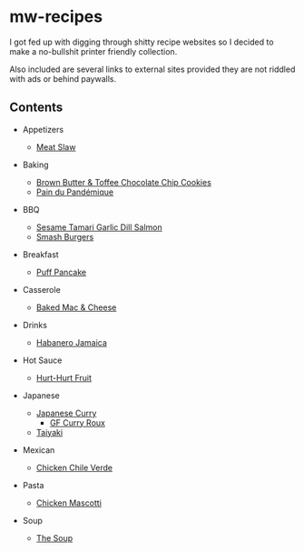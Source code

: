 # mw-recipes

I got fed up with digging through shitty recipe websites so I decided to make a no-bullshit printer friendly collection.

Also included are several links to external sites provided they are not riddled with ads or behind paywalls.

## Contents

- Appetizers
    - [Meat Slaw](appetizers/meat-slaw.md)

- Baking
    - [Brown Butter & Toffee Chocolate Chip Cookies](baking/brown-butter-toffee-chocolate-chip.md)
    - [Pain du Pandémique](http://whatupinternet.com/en/paindupandemique/)

- BBQ
    - [Sesame Tamari Garlic Dill Salmon](bbq/sesame-tamari-garlic-dill-salmon.md)
    - [Smash Burgers](bbq/smash-burgers.md)

- Breakfast
    - [Puff Pancake](breakfast/puff-pancake.md)

- Casserole
    - [Baked Mac & Cheese](casserole/baked-mac-n-cheese.md)

- Drinks
    - [Habanero Jamaica](http://whatupinternet.com/en/habanerojamaica/)

- Hot Sauce
    - [Hurt-Hurt Fruit](http://whatupinternet.com/en/hurthurtfruit/)

- Japanese
    - [Japanese Curry](japanese/japanese-curry.md)
        - [GF Curry Roux](japanese/gf-curry-roux.md)
    - [Taiyaki](breakfast/taiyaki.md)
    
- Mexican
    - [Chicken Chile Verde](mexican/chicken-chile-verde.md)

- Pasta
    - [Chicken Mascotti](pasta/chicken-mascotti.md)

- Soup
    - [The Soup](soup/the-soup.md)
